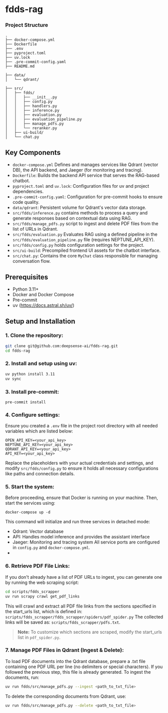 # fdds-rag

### Project Structure
```
.
├── docker-compose.yml
├── Dockerfile
├── .env
├── pyproject.toml
├── uv.lock
├── .pre-commit-config.yaml
├── README.md

├── data/
│   └── qdrant/

├── src/
│   ├── fdds/
│   │   ├── __init__.py
│   │   ├── config.py
│   │   ├── handlers.py
│   │   ├── inference.py
│   │   ├── evaluation.py
│   │   ├── evaluation_pipeline.py
│   │   ├── manage_pdfs.py
│   │   └── reranker.py
│   ├── ui-build/
│   └── chat.py
```
## Key Components
- `docker-compose.yml` Defines and manages services like Qdrant (vector DB), the API backend, and Jaeger (for monitoring and tracing).
- `Dockerfile`: Builds the backend API service that serves the RAG-based chatbot.
- `pyproject.toml` and `uv.lock`: Configuration files for uv and project dependencies.
- `.pre-commit-config.yaml`: Configuration for pre-commit hooks to ensure code quality.
- `data/qdrant`: Persistent volume for Qdrant's vector data storage.
- `src/fdds/inference.py` contains methods to process a query and generate responses based on contextual data using RAG.
- `src/fdds/manage_pdfs.py` script to ingest and delete PDF files from the list of URLs in Qdrant.
- `src/fdds/evaluation.py` Evaluates RAG using a defined pipeline in the `src/fdds/evaluation_pipeline.py` file (requires NEPTUNE_API_KEY).
- `src/fdds/config.py` holds configuration settings for the project.
- `src/ui-build`: Precompiled frontend UI assets for the chatbot interface.
- `src/chat.py`: Contains the core `MyChat` class responsible for managing conversation flow.

## Prerequisites
- Python 3.11+
- Docker and Docker Compose
- Pre-commit
- uv (https://docs.astral.sh/uv/)

## Setup and Installation
### 1. Clone the repository:
```bash
git clone git@github.com:deepsense-ai/fdds-rag.git
cd fdds-rag
```
### 2. Install and setup using uv:
```bash
uv python install 3.11
uv sync
```
### 3. Install pre-commit:
```
pre-commit install
```
### 4. Configure settings:
Ensure you created a `.env` file in the project root directory with all needed variables which are listed below:
```
OPEN_API_KEY=<your_api_key>
NEPTUNE_API_KEY=<your_api_key>
QDRANT_API_KEY=<your_api_key>
API_KEY=<your_api_key>
```
Replace the placeholders with your actual credentials and settings, and modify `src/fdds/config.py` to ensure it holds all necessary configurations like paths and connection details.
### 5. Start the system:
Before proceeding, ensure that Docker is running on your machine. Then, start the services using:
```
docker-compose up -d
```
This command will initialize and run three services in detached mode:
- Qdrant: Vector database
- API: Handles model inference and provides the assistant interface
- Jaeger: Monitoring and tracing system
All service ports are configured in `config.py` and `docker-compose.yml`.
-
### 6. Retrieve PDF File Links:
If you don't already have a list of PDF URLs to ingest, you can generate one by running the web scraping script:
```bash
cd scripts/fdds_scrapper
uv run scrapy crawl get_pdf_links
```
This will crawl and extract all PDF file links from the sections specified in the start_urls list, which is defined in: `scripts/fdds_scrapper/fdds_scrapper/spiders/pdf_spider.py`
The collected links will be saved as: `scripts/fdds_scrapper/pdfs.txt`.
> **Note:** To customize which sections are scraped, modify the start_urls list in `pdf_spider.py`.

### 7. Manage PDF Files in Qdrant (Ingest & Delete):
To load PDF documents into the Qdrant database, prepare a .txt file containing one PDF URL per line (no delimiters or special characters). If you followed the previous step, this file is already generated.
To ingest the documents, run:
```bash
uv run fdds/src/manage_pdfs.py --ingest <path_to_txt_file>
```
To delete the corresponding documents from Qdrant, use:
```bash
uv run fdds/src/manage_pdfs.py --delete <path_to_txt_file>
```
